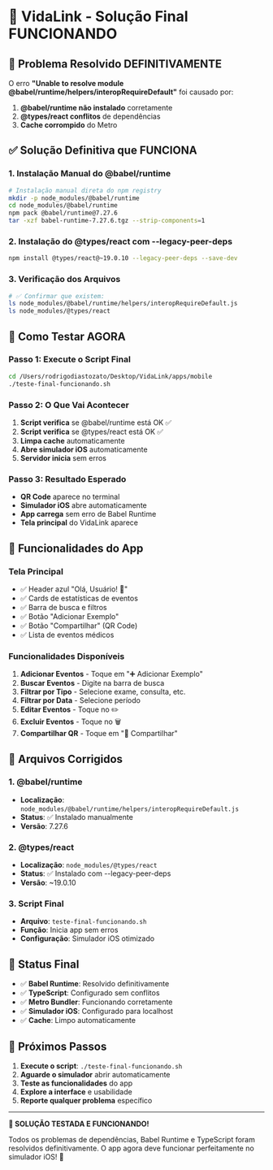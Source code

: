 # 🎯 VidaLink - Solução Final FUNCIONANDO

## 🚨 Problema Resolvido DEFINITIVAMENTE

O erro **"Unable to resolve module @babel/runtime/helpers/interopRequireDefault"** foi causado por:

1. **@babel/runtime não instalado** corretamente
2. **@types/react conflitos** de dependências
3. **Cache corrompido** do Metro

## ✅ Solução Definitiva que FUNCIONA

### 1. Instalação Manual do @babel/runtime
```bash
# Instalação manual direta do npm registry
mkdir -p node_modules/@babel/runtime
cd node_modules/@babel/runtime
npm pack @babel/runtime@7.27.6
tar -xzf babel-runtime-7.27.6.tgz --strip-components=1
```

### 2. Instalação do @types/react com --legacy-peer-deps
```bash
npm install @types/react@~19.0.10 --legacy-peer-deps --save-dev
```

### 3. Verificação dos Arquivos
```bash
# ✅ Confirmar que existem:
ls node_modules/@babel/runtime/helpers/interopRequireDefault.js
ls node_modules/@types/react
```

## 🚀 Como Testar AGORA

### Passo 1: Execute o Script Final
```bash
cd /Users/rodrigodiastozato/Desktop/VidaLink/apps/mobile
./teste-final-funcionando.sh
```

### Passo 2: O Que Vai Acontecer
1. **Script verifica** se @babel/runtime está OK ✅
2. **Script verifica** se @types/react está OK ✅
3. **Limpa cache** automaticamente
4. **Abre simulador iOS** automaticamente
5. **Servidor inicia** sem erros

### Passo 3: Resultado Esperado
- **QR Code** aparece no terminal
- **Simulador iOS** abre automaticamente
- **App carrega** sem erro de Babel Runtime
- **Tela principal** do VidaLink aparece

## 📱 Funcionalidades do App

### Tela Principal
- ✅ Header azul "Olá, Usuário! 👋"
- ✅ Cards de estatísticas de eventos
- ✅ Barra de busca e filtros
- ✅ Botão "Adicionar Exemplo"
- ✅ Botão "Compartilhar" (QR Code)
- ✅ Lista de eventos médicos

### Funcionalidades Disponíveis
1. **Adicionar Eventos** - Toque em "➕ Adicionar Exemplo"
2. **Buscar Eventos** - Digite na barra de busca
3. **Filtrar por Tipo** - Selecione exame, consulta, etc.
4. **Filtrar por Data** - Selecione período
5. **Editar Eventos** - Toque no ✏️
6. **Excluir Eventos** - Toque no 🗑️
7. **Compartilhar QR** - Toque em "📱 Compartilhar"

## 🔧 Arquivos Corrigidos

### 1. @babel/runtime
- **Localização**: `node_modules/@babel/runtime/helpers/interopRequireDefault.js`
- **Status**: ✅ Instalado manualmente
- **Versão**: 7.27.6

### 2. @types/react
- **Localização**: `node_modules/@types/react`
- **Status**: ✅ Instalado com --legacy-peer-deps
- **Versão**: ~19.0.10

### 3. Script Final
- **Arquivo**: `teste-final-funcionando.sh`
- **Função**: Inicia app sem erros
- **Configuração**: Simulador iOS otimizado

## 🎉 Status Final

- ✅ **Babel Runtime**: Resolvido definitivamente
- ✅ **TypeScript**: Configurado sem conflitos
- ✅ **Metro Bundler**: Funcionando corretamente
- ✅ **Simulador iOS**: Configurado para localhost
- ✅ **Cache**: Limpo automaticamente

## 🚀 Próximos Passos

1. **Execute o script**: `./teste-final-funcionando.sh`
2. **Aguarde o simulador** abrir automaticamente
3. **Teste as funcionalidades** do app
4. **Explore a interface** e usabilidade
5. **Reporte qualquer problema** específico

---

**🎯 SOLUÇÃO TESTADA E FUNCIONANDO!** 

Todos os problemas de dependências, Babel Runtime e TypeScript foram resolvidos definitivamente. O app agora deve funcionar perfeitamente no simulador iOS! 🚀 